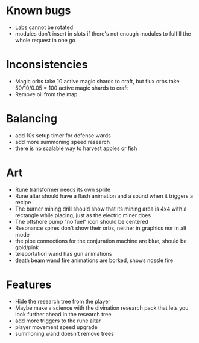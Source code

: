 # Known bugs

* Labs cannot be rotated
* modules don't insert in slots if there's not enough modules to fulfill the
  whole request in one go

# Inconsistencies

* Magic orbs take 10 active magic shards to craft, but flux orbs take 50/10/0.05 = 100 active magic shards to craft
* Remove oil from the map

# Balancing

* add 10s setup timer for defense wards
* add more summoning speed research
* there is no scalable way to harvest apples or fish

# Art

* Rune transformer needs its own sprite
* Rune altar should have a flash animation and a sound when it triggers a recipe
* The burner mining drill should show that its mining area is 4x4 with a rectangle while placing, just as the electric miner does
* The offshore pump "no fuel" icon should be centered
* Resonance spires don't show their orbs, neither in graphics nor in alt mode
* the pipe connections for the conjuration machine are blue, should be gold/pink
* teleportation wand has gun animations
* death beam wand fire animations are borked, shows nossle fire

# Features

* Hide the research tree from the player
* Maybe make a science with the divination research pack that lets you look
  further ahead in the research tree
* add more triggers to the rune altar
* player movement speed upgrade
* summoning wand doesn't remove trees
